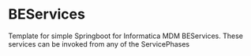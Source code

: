 # BEServices
Template for simple Springboot for Informatica MDM BEServices. These services can be invoked from any of the ServicePhases
